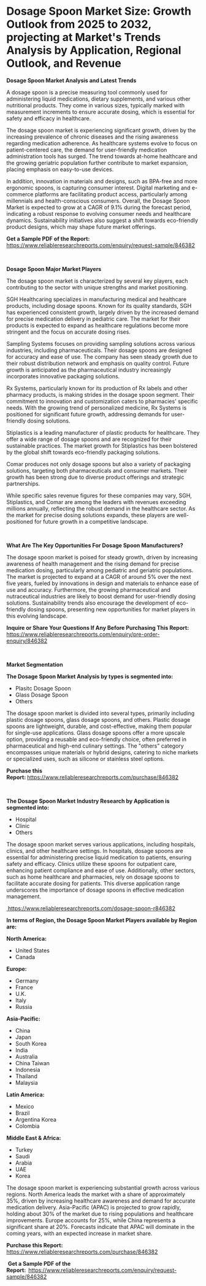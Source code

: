<p><h1>Dosage Spoon Market Size: Growth Outlook from 2025 to 2032, projecting at Market's Trends Analysis by Application, Regional Outlook, and Revenue</h1></p><p><strong>Dosage Spoon Market Analysis and Latest Trends</strong></p>
<p><p>A dosage spoon is a precise measuring tool commonly used for administering liquid medications, dietary supplements, and various other nutritional products. They come in various sizes, typically marked with measurement increments to ensure accurate dosing, which is essential for safety and efficacy in healthcare.</p><p>The dosage spoon market is experiencing significant growth, driven by the increasing prevalence of chronic diseases and the rising awareness regarding medication adherence. As healthcare systems evolve to focus on patient-centered care, the demand for user-friendly medication administration tools has surged. The trend towards at-home healthcare and the growing geriatric population further contribute to market expansion, placing emphasis on easy-to-use devices.</p><p>In addition, innovation in materials and designs, such as BPA-free and more ergonomic spoons, is capturing consumer interest. Digital marketing and e-commerce platforms are facilitating product access, particularly among millennials and health-conscious consumers. Overall, the Dosage Spoon Market is expected to grow at a CAGR of 9.1% during the forecast period, indicating a robust response to evolving consumer needs and healthcare dynamics. Sustainability initiatives also suggest a shift towards eco-friendly product designs, which may shape future market offerings.</p></p>
<p><strong>Get a Sample PDF of the Report:&nbsp;</strong> <a href="https://www.reliableresearchreports.com/enquiry/request-sample/846382?utm_campaign=112&utm_medium=2&utm_source=Github&utm_content=ia&utm_term=13042025&utm_id=dosage-spoon">https://www.reliableresearchreports.com/enquiry/request-sample/846382</a></p>
<p>&nbsp;</p>
<p><strong>Dosage Spoon Major Market Players</strong></p>
<p><p>The dosage spoon market is characterized by several key players, each contributing to the sector with unique strengths and market positioning.</p><p>SGH Healthcaring specializes in manufacturing medical and healthcare products, including dosage spoons. Known for its quality standards, SGH has experienced consistent growth, largely driven by the increased demand for precise medication delivery in pediatric care. The market for their products is expected to expand as healthcare regulations become more stringent and the focus on accurate dosing rises.</p><p>Sampling Systems focuses on providing sampling solutions across various industries, including pharmaceuticals. Their dosage spoons are designed for accuracy and ease of use. The company has seen steady growth due to their robust distribution network and emphasis on quality control. Future growth is anticipated as the pharmaceutical industry increasingly incorporates innovative packaging solutions.</p><p>Rx Systems, particularly known for its production of Rx labels and other pharmacy products, is making strides in the dosage spoon segment. Their commitment to innovation and customization caters to pharmacies' specific needs. With the growing trend of personalized medicine, Rx Systems is positioned for significant future growth, addressing demands for user-friendly dosing solutions.</p><p>Stiplastics is a leading manufacturer of plastic products for healthcare. They offer a wide range of dosage spoons and are recognized for their sustainable practices. The market growth for Stiplastics has been bolstered by the global shift towards eco-friendly packaging solutions.</p><p>Comar produces not only dosage spoons but also a variety of packaging solutions, targeting both pharmaceuticals and consumer markets. Their growth has been strong due to diverse product offerings and strategic partnerships.</p><p>While specific sales revenue figures for these companies may vary, SGH, Stiplastics, and Comar are among the leaders with revenues exceeding millions annually, reflecting the robust demand in the healthcare sector. As the market for precise dosing solutions expands, these players are well-positioned for future growth in a competitive landscape.</p></p>
<p>&nbsp;</p>
<p><strong>What Are The Key Opportunities For Dosage Spoon Manufacturers?</strong></p>
<p><p>The dosage spoon market is poised for steady growth, driven by increasing awareness of health management and the rising demand for precise medication dosing, particularly among pediatric and geriatric populations. The market is projected to expand at a CAGR of around 5% over the next five years, fueled by innovations in design and materials to enhance ease of use and accuracy. Furthermore, the growing pharmaceutical and nutraceutical industries are likely to boost demand for user-friendly dosing solutions. Sustainability trends also encourage the development of eco-friendly dosing spoons, presenting new opportunities for market players in this evolving landscape.</p></p>
<p><strong>Inquire or Share Your Questions If Any Before Purchasing This Report:</strong> <a href="https://www.reliableresearchreports.com/enquiry/pre-order-enquiry/846382?utm_campaign=112&utm_medium=2&utm_source=Github&utm_content=ia&utm_term=13042025&utm_id=dosage-spoon">https://www.reliableresearchreports.com/enquiry/pre-order-enquiry/846382</a></p>
<p>&nbsp;</p>
<p><strong>Market Segmentation</strong></p>
<p><strong>The Dosage Spoon Market Analysis by types is segmented into:</strong></p>
<p><ul><li>Plasitc Dosage Spoon</li><li>Glass Dosage Spoon</li><li>Others</li></ul></p>
<p><p>The dosage spoon market is divided into several types, primarily including plastic dosage spoons, glass dosage spoons, and others. Plastic dosage spoons are lightweight, durable, and cost-effective, making them popular for single-use applications. Glass dosage spoons offer a more upscale option, providing a reusable and eco-friendly choice, often preferred in pharmaceutical and high-end culinary settings. The "others" category encompasses unique materials or hybrid designs, catering to niche markets or specialized uses, such as silicone or stainless steel options.</p></p>
<p><strong>Purchase this Report:&nbsp;</strong><a href="https://www.reliableresearchreports.com/purchase/846382?utm_campaign=112&utm_medium=2&utm_source=Github&utm_content=ia&utm_term=13042025&utm_id=dosage-spoon">https://www.reliableresearchreports.com/purchase/846382</a></p>
<p>&nbsp;</p>
<p><strong>The Dosage Spoon Market Industry Research by Application is segmented into:</strong></p>
<p><ul><li>Hospital</li><li>Clinic</li><li>Others</li></ul></p>
<p><p>The dosage spoon market serves various applications, including hospitals, clinics, and other healthcare settings. In hospitals, dosage spoons are essential for administering precise liquid medication to patients, ensuring safety and efficacy. Clinics utilize these spoons for outpatient care, enhancing patient compliance and ease of use. Additionally, other sectors, such as home healthcare and pharmacies, rely on dosage spoons to facilitate accurate dosing for patients. This diverse application range underscores the importance of dosage spoons in effective medication management.</p></p>
<p><a href="https://www.reliableresearchreports.com/dosage-spoon-r846382?utm_campaign=112&utm_medium=2&utm_source=Github&utm_content=ia&utm_term=13042025&utm_id=dosage-spoon">&nbsp;https://www.reliableresearchreports.com/dosage-spoon-r846382</a></p>
<p><strong>In terms of Region, the Dosage Spoon Market Players available by Region are:</strong></p>
<p>
    <p> <strong> North America: </strong>
        <ul>
            <li>United States</li>
            <li>Canada</li>
        </ul>
        </p> 
    <p> <strong> Europe: </strong>
        <ul>
            <li>Germany</li>
            <li>France</li>
            <li>U.K.</li>
            <li>Italy</li>
            <li>Russia</li>
        </ul>
        </p> 
    <p> <strong> Asia-Pacific: </strong>
        <ul>
            <li>China</li>
            <li>Japan</li>
            <li>South Korea</li>
            <li>India</li>
            <li>Australia</li>
            <li>China Taiwan</li>
            <li>Indonesia</li>
            <li>Thailand</li>
            <li>Malaysia</li>
        </ul>
        </p> 
    <p> <strong> Latin America: </strong>
        <ul>
            <li>Mexico</li>
            <li>Brazil</li>
            <li>Argentina Korea</li>
            <li>Colombia</li>
        </ul>
        </p> 
    <p> <strong> Middle East & Africa: </strong>
        <ul>
            <li>Turkey</li>
            <li>Saudi</li>
            <li>Arabia</li>
            <li>UAE</li>
            <li>Korea</li>
        </ul>
    </p>
    </p>
<p><p>The dosage spoon market is experiencing substantial growth across various regions. North America leads the market with a share of approximately 35%, driven by increasing healthcare awareness and demand for accurate medication delivery. Asia-Pacific (APAC) is projected to grow rapidly, holding about 30% of the market due to rising populations and healthcare improvements. Europe accounts for 25%, while China represents a significant share at 20%. Forecasts indicate that APAC will dominate in the coming years, with an expected increase in market share.</p></p>
<p><strong>Purchase this Report: </strong><a href="https://www.reliableresearchreports.com/purchase/846382?utm_campaign=112&utm_medium=2&utm_source=Github&utm_content=ia&utm_term=13042025&utm_id=dosage-spoon">https://www.reliableresearchreports.com/purchase/846382</a></p>
<p>&nbsp;<strong>Get a Sample PDF of the Report:&nbsp;&nbsp;</strong><a href="https://www.reliableresearchreports.com/enquiry/request-sample/846382?utm_campaign=112&utm_medium=2&utm_source=Github&utm_content=ia&utm_term=13042025&utm_id=dosage-spoon">https://www.reliableresearchreports.com/enquiry/request-sample/846382</a></p>
<p><strong></strong></p>
<p><p></p><p></p><p></p></p>